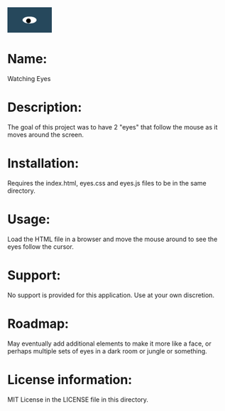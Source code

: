 <img src= "oneeye.png" width='100' />

# Name:

Watching Eyes

# Description:

The goal of this project was to have 2 "eyes" that follow the mouse as it moves around the screen.

# Installation:

Requires the index.html, eyes.css and eyes.js files to be in the same directory.

# Usage:

Load the HTML file in a browser and move the mouse around to see the eyes follow the cursor.

# Support:

No support is provided for this application.  Use at your own discretion.

# Roadmap:

May eventually add additional elements to make it more like a face, or perhaps multiple sets of eyes in a dark room or jungle or something.

# License information:

MIT License in the LICENSE file in this directory.